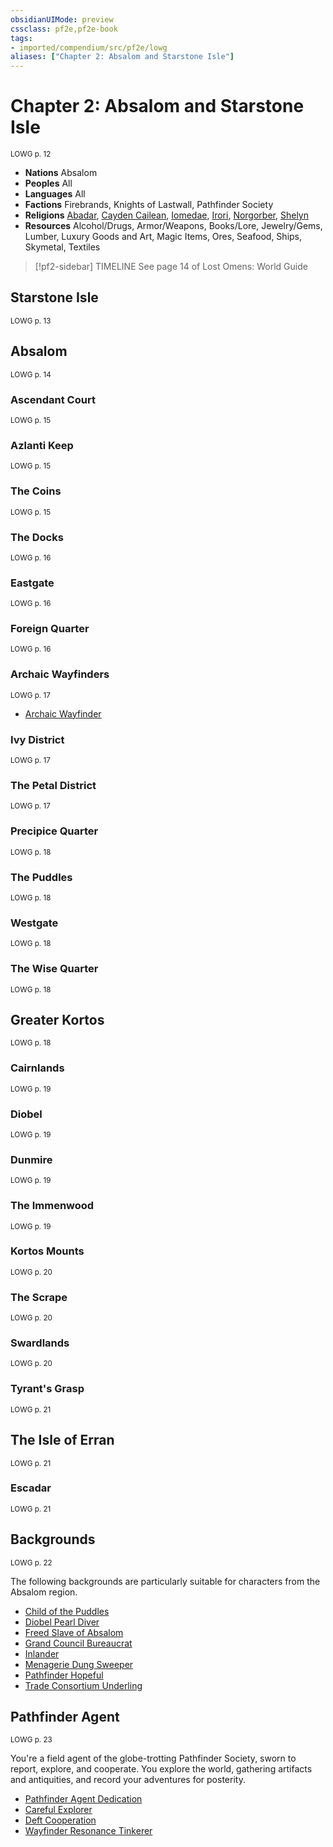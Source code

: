 ```yaml
---
obsidianUIMode: preview
cssclass: pf2e,pf2e-book
tags:
- imported/compendium/src/pf2e/lowg
aliases: ["Chapter 2: Absalom and Starstone Isle"]
---
```

# Chapter 2: Absalom and Starstone Isle
<sup>LOWG p. 12</sup>

- **Nations** Absalom
- **Peoples** All
- **Languages** All
- **Factions** Firebrands, Knights of Lastwall, Pathfinder Society
- **Religions** [Abadar](../../compendium/setting/deities/abadar.md), [Cayden Cailean](../../compendium/setting/deities/cayden-cailean.md), [Iomedae](../../compendium/setting/deities/iomedae.md), [Irori](../../compendium/setting/deities/irori.md), [Norgorber](../../compendium/setting/deities/norgorber.md), [Shelyn](../../compendium/setting/deities/shelyn.md)
- **Resources** Alcohol/Drugs, Armor/Weapons, Books/Lore, Jewelry/Gems, Lumber, Luxury Goods and Art, Magic Items, Ores, Seafood, Ships, Skymetal, Textiles

> [!pf2-sidebar] TIMELINE
> See page 14 of Lost Omens: World Guide

## Starstone Isle
<sup>LOWG p. 13</sup>

## Absalom
<sup>LOWG p. 14</sup>

### Ascendant Court
<sup>LOWG p. 15</sup>

### Azlanti Keep
<sup>LOWG p. 15</sup>

### The Coins
<sup>LOWG p. 15</sup>

### The Docks
<sup>LOWG p. 16</sup>

### Eastgate
<sup>LOWG p. 16</sup>

### Foreign Quarter
<sup>LOWG p. 16</sup>

### Archaic Wayfinders
<sup>LOWG p. 17</sup>

- [Archaic Wayfinder](../../compendium/equipment/items/archaic-wayfinder-lowg.md)

### Ivy District
<sup>LOWG p. 17</sup>

### The Petal District
<sup>LOWG p. 17</sup>

### Precipice Quarter
<sup>LOWG p. 18</sup>

### The Puddles
<sup>LOWG p. 18</sup>

### Westgate
<sup>LOWG p. 18</sup>

### The Wise Quarter
<sup>LOWG p. 18</sup>

## Greater Kortos
<sup>LOWG p. 18</sup>

### Cairnlands
<sup>LOWG p. 19</sup>

### Diobel
<sup>LOWG p. 19</sup>

### Dunmire
<sup>LOWG p. 19</sup>

### The Immenwood
<sup>LOWG p. 19</sup>

### Kortos Mounts
<sup>LOWG p. 20</sup>

### The Scrape
<sup>LOWG p. 20</sup>

### Swardlands
<sup>LOWG p. 20</sup>

### Tyrant's Grasp
<sup>LOWG p. 21</sup>

## The Isle of Erran
<sup>LOWG p. 21</sup>

### Escadar
<sup>LOWG p. 21</sup>

## Backgrounds
<sup>LOWG p. 22</sup>

The following backgrounds are particularly suitable for characters from the Absalom region.

- [Child of the Puddles](../../compendium/character/backgrounds/child-of-the-puddles-lowg.md)
- [Diobel Pearl Diver](../../compendium/character/backgrounds/diobel-pearl-diver-lowg.md)
- [Freed Slave of Absalom](../../compendium/character/backgrounds/freed-slave-of-absalom-lowg.md)
- [Grand Council Bureaucrat](../../compendium/character/backgrounds/grand-council-bureaucrat-lowg.md)
- [Inlander](../../compendium/character/backgrounds/inlander-lowg.md)
- [Menagerie Dung Sweeper](../../compendium/character/backgrounds/menagerie-dung-sweeper-lowg.md)
- [Pathfinder Hopeful](../../compendium/character/backgrounds/pathfinder-hopeful-lowg.md)
- [Trade Consortium Underling](../../compendium/character/backgrounds/trade-consortium-underling-lowg.md)

## Pathfinder Agent
<sup>LOWG p. 23</sup>

You're a field agent of the globe-trotting Pathfinder Society, sworn to report, explore, and cooperate. You explore the world, gathering artifacts and antiquities, and record your adventures for posterity.

- [Pathfinder Agent Dedication](../../compendium/feats/pathfinder-agent-dedication-lowg.md)
- [Careful Explorer](../../compendium/feats/careful-explorer-lowg.md)
- [Deft Cooperation](../../compendium/feats/deft-cooperation-lowg.md)
- [Wayfinder Resonance Tinkerer](../../compendium/feats/wayfinder-resonance-tinkerer-lowg.md)